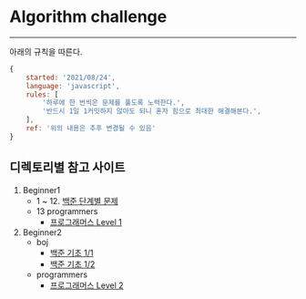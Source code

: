 # Algorithm challenge

---

아래의 규칙을 따른다.

```javascript
{
    started: '2021/08/24',
    language: 'javascript',
    rules: [
        '하루에 한 번씩은 문제를 풀도록 노력한다.',
        '반드시 1일 1커밋하지 않아도 되니 혼자 힘으로 최대한 해결해본다.',
    ],
    ref: '위의 내용은 추후 변경될 수 있음'
}
```

## 디렉토리별 참고 사이트

1. Beginner1
    - 1 ~ 12. [백준 단계별 문제](https://www.acmicpc.net/step)
    - 13 programmers
        - [프로그래머스 Level 1](https://programmers.co.kr/learn/challenges)
2. Beginner2
    - boj
        - [백준 기초 1/1](https://code.plus/course/41)
        - [백준 기초 1/2](https://code.plus/course/42)
    - programmers
        - [프로그래머스 Level 2](https://programmers.co.kr/learn/challenges)
